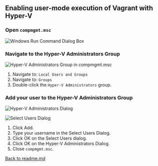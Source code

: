 

## Enabling user-mode execution of Vagrant with Hyper-V

### Open `compmgmt.msc`

![Windows Run Command Dialog Box](../.imgs/setup/compmgmt.PNG)

### Navigate to the Hyper-V Administrators Group

![Hyper-V Administrators Group in compmgmt.msc](../.imgs/setup/hyperv-administrators.PNG)

1. Navigate to: `Local Users and Groups`
2. Navigate to: `Groups`
3. Double-click the `Hyper-V Administrators` group.

### Add your user to the Hyper-V Administrators Group

![Hyper-V Administrators Dialog](../.imgs/setup/group-dialog.PNG)

![Select Users Dialog](../.imgs/setup/select-users-dialog.PNG)

1. Click Add.
2. Type your username in the Select Users Dialog.
3. Click OK on the Select Users dialog.
4. Click OK on the Hyper-V Administrators Dialog.
5. Close `compmgmt.msc`.

[Back to readme.md](../readme.md)